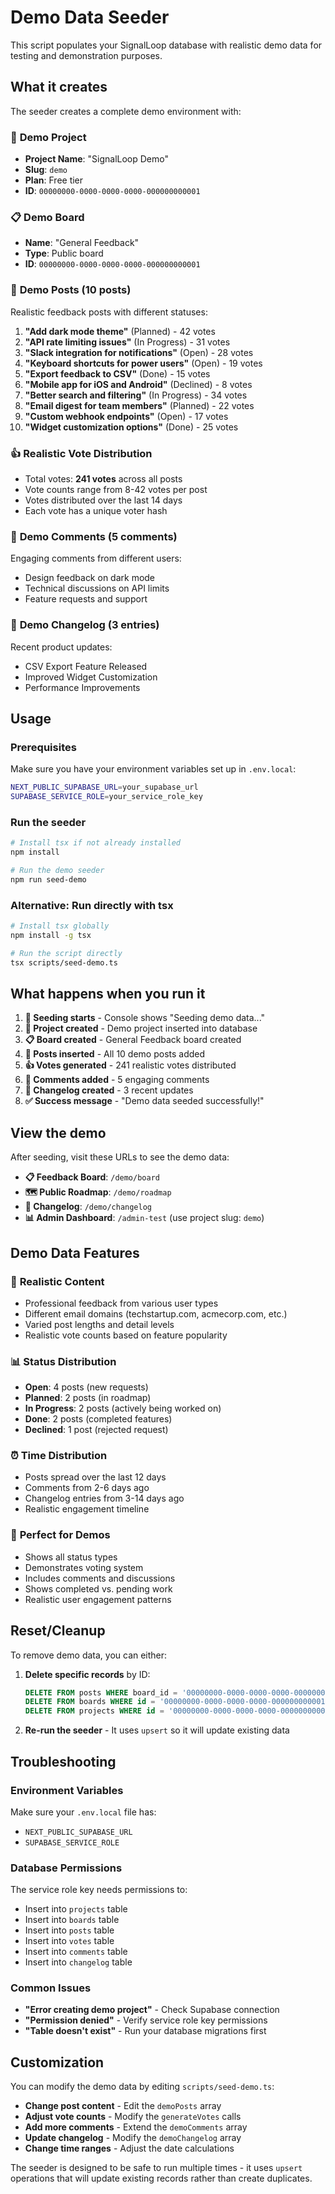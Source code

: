 # Demo Data Seeder

This script populates your SignalLoop database with realistic demo data for testing and demonstration purposes.

## What it creates

The seeder creates a complete demo environment with:

### 🏢 **Demo Project**
- **Project Name**: "SignalLoop Demo"
- **Slug**: `demo`
- **Plan**: Free tier
- **ID**: `00000000-0000-0000-0000-000000000001`

### 📋 **Demo Board**
- **Name**: "General Feedback"
- **Type**: Public board
- **ID**: `00000000-0000-0000-0000-000000000001`

### 💬 **Demo Posts (10 posts)**
Realistic feedback posts with different statuses:

1. **"Add dark mode theme"** (Planned) - 42 votes
2. **"API rate limiting issues"** (In Progress) - 31 votes  
3. **"Slack integration for notifications"** (Open) - 28 votes
4. **"Keyboard shortcuts for power users"** (Open) - 19 votes
5. **"Export feedback to CSV"** (Done) - 15 votes
6. **"Mobile app for iOS and Android"** (Declined) - 8 votes
7. **"Better search and filtering"** (In Progress) - 34 votes
8. **"Email digest for team members"** (Planned) - 22 votes
9. **"Custom webhook endpoints"** (Open) - 17 votes
10. **"Widget customization options"** (Done) - 25 votes

### 👍 **Realistic Vote Distribution**
- Total votes: **241 votes** across all posts
- Vote counts range from 8-42 votes per post
- Votes distributed over the last 14 days
- Each vote has a unique voter hash

### 💭 **Demo Comments (5 comments)**
Engaging comments from different users:
- Design feedback on dark mode
- Technical discussions on API limits
- Feature requests and support

### 📝 **Demo Changelog (3 entries)**
Recent product updates:
- CSV Export Feature Released
- Improved Widget Customization  
- Performance Improvements

## Usage

### Prerequisites
Make sure you have your environment variables set up in `.env.local`:

```bash
NEXT_PUBLIC_SUPABASE_URL=your_supabase_url
SUPABASE_SERVICE_ROLE=your_service_role_key
```

### Run the seeder

```bash
# Install tsx if not already installed
npm install

# Run the demo seeder
npm run seed-demo
```

### Alternative: Run directly with tsx

```bash
# Install tsx globally
npm install -g tsx

# Run the script directly
tsx scripts/seed-demo.ts
```

## What happens when you run it

1. **🌱 Seeding starts** - Console shows "Seeding demo data..."
2. **🏢 Project created** - Demo project inserted into database
3. **📋 Board created** - General Feedback board created
4. **💬 Posts inserted** - All 10 demo posts added
5. **👍 Votes generated** - 241 realistic votes distributed
6. **💭 Comments added** - 5 engaging comments
7. **📝 Changelog created** - 3 recent updates
8. **✅ Success message** - "Demo data seeded successfully!"

## View the demo

After seeding, visit these URLs to see the demo data:

- **📋 Feedback Board**: `/demo/board`
- **🗺️ Public Roadmap**: `/demo/roadmap` 
- **📝 Changelog**: `/demo/changelog`
- **📊 Admin Dashboard**: `/admin-test` (use project slug: `demo`)

## Demo Data Features

### 🎯 **Realistic Content**
- Professional feedback from various user types
- Different email domains (techstartup.com, acmecorp.com, etc.)
- Varied post lengths and detail levels
- Realistic vote counts based on feature popularity

### 📊 **Status Distribution**
- **Open**: 4 posts (new requests)
- **Planned**: 2 posts (in roadmap)
- **In Progress**: 2 posts (actively being worked on)
- **Done**: 2 posts (completed features)
- **Declined**: 1 post (rejected request)

### ⏰ **Time Distribution**
- Posts spread over the last 12 days
- Comments from 2-6 days ago
- Changelog entries from 3-14 days ago
- Realistic engagement timeline

### 🎨 **Perfect for Demos**
- Shows all status types
- Demonstrates voting system
- Includes comments and discussions
- Shows completed vs. pending work
- Realistic user engagement patterns

## Reset/Cleanup

To remove demo data, you can either:

1. **Delete specific records** by ID:
   ```sql
   DELETE FROM posts WHERE board_id = '00000000-0000-0000-0000-000000000001';
   DELETE FROM boards WHERE id = '00000000-0000-0000-0000-000000000001';
   DELETE FROM projects WHERE id = '00000000-0000-0000-0000-000000000001';
   ```

2. **Re-run the seeder** - It uses `upsert` so it will update existing data

## Troubleshooting

### Environment Variables
Make sure your `.env.local` file has:
- `NEXT_PUBLIC_SUPABASE_URL`
- `SUPABASE_SERVICE_ROLE`

### Database Permissions
The service role key needs permissions to:
- Insert into `projects` table
- Insert into `boards` table  
- Insert into `posts` table
- Insert into `votes` table
- Insert into `comments` table
- Insert into `changelog` table

### Common Issues
- **"Error creating demo project"** - Check Supabase connection
- **"Permission denied"** - Verify service role key permissions
- **"Table doesn't exist"** - Run your database migrations first

## Customization

You can modify the demo data by editing `scripts/seed-demo.ts`:

- **Change post content** - Edit the `demoPosts` array
- **Adjust vote counts** - Modify the `generateVotes` calls
- **Add more comments** - Extend the `demoComments` array
- **Update changelog** - Modify the `demoChangelog` array
- **Change time ranges** - Adjust the date calculations

The seeder is designed to be safe to run multiple times - it uses `upsert` operations that will update existing records rather than create duplicates.

